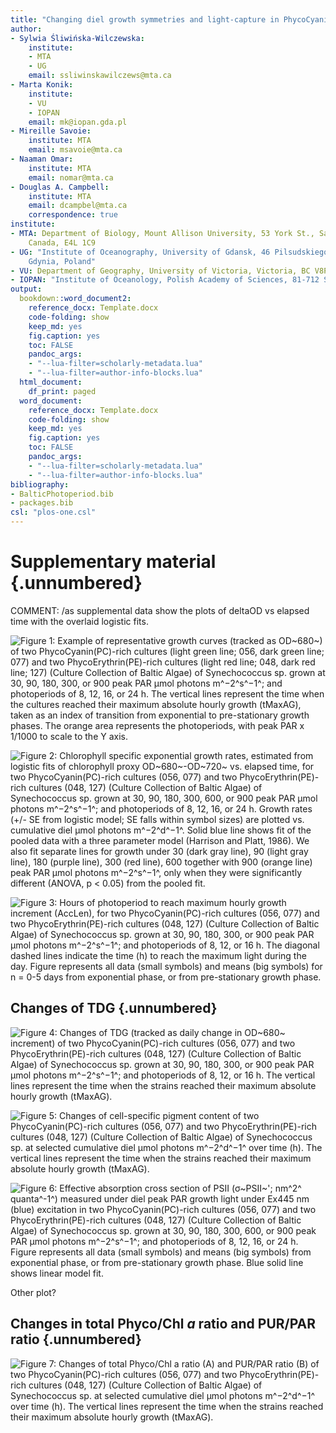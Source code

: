 ```yaml
---
title: "Changing diel growth symmetries and light-capture in PhycoCyanin and PhycoErythrin-rich picocyanobacteria, across photic regimes and growth phases"
author:
- Sylwia Śliwińska-Wilczewska:
    institute:
    - MTA
    - UG
    email: ssliwinskawilczews@mta.ca
- Marta Konik:
    institute:
    - VU
    - IOPAN
    email: mk@iopan.gda.pl
- Mireille Savoie:
    institute: MTA
    email: msavoie@mta.ca
- Naaman Omar:
    institute: MTA
    email: nomar@mta.ca
- Douglas A. Campbell:
    institute: MTA
    email: dcampbel@mta.ca
    correspondence: true
institute:
- MTA: Department of Biology, Mount Allison University, 53 York St., Sackville NB,
    Canada, E4L 1C9
- UG: "Institute of Oceanography, University of Gdansk, 46 Pilsudskiego St, P81-378,
    Gdynia, Poland"
- VU: Department of Geography, University of Victoria, Victoria, BC V8P 5C2, Canada
- IOPAN: "Institute of Oceanology, Polish Academy of Sciences, 81-712 Sopot, Poland"
output:
  bookdown::word_document2:
    reference_docx: Template.docx
    code-folding: show
    keep_md: yes
    fig.caption: yes
    toc: FALSE
    pandoc_args:
    - "--lua-filter=scholarly-metadata.lua"
    - "--lua-filter=author-info-blocks.lua"
  html_document:
    df_print: paged
  word_document:
    reference_docx: Template.docx
    code-folding: show
    keep_md: yes
    fig.caption: yes
    toc: FALSE
    pandoc_args:
    - "--lua-filter=scholarly-metadata.lua"
    - "--lua-filter=author-info-blocks.lua"
bibliography:
- BalticPhotoperiod.bib
- packages.bib
csl: "plos-one.csl"
---
```










# Supplementary material {.unnumbered}

COMMENT: /as supplemental data show the plots of deltaOD vs elapsed time with the overlaid logistic fits.

![<span id="fig:GrowthCurve"></span>Figure 1: Example of representative growth curves (tracked as OD~680~) of two PhycoCyanin(PC)-rich cultures (light green line; 056, dark green line; 077) and two PhycoErythrin(PE)-rich cultures (light red line; 048, dark red line; 127) (Culture Collection of Baltic Algae) of *Synechococcus* sp. grown at 30, 90, 180, 300, or 900 peak PAR µmol photons m^−2^s^−1^; and photoperiods of 8, 12, 16, or 24 h. The vertical lines represent the time when the cultures reached their maximum absolute hourly growth (tMaxAG), taken as an index of transition from exponential to pre-stationary growth phases. The orange area represents the photoperiods, with peak PAR x 1/1000 to scale to the Y axis.](../Output/Figures/SFig_GrowthCurve.png)


![<span id="fig:GrowthRate"></span>Figure 2: Chlorophyll specific exponential growth rates, estimated from logistic fits of chlorophyll proxy OD~680~-OD~720~ vs. elapsed time, for two PhycoCyanin(PC)-rich cultures (056, 077) and two PhycoErythrin(PE)-rich cultures (048, 127) (Culture Collection of Baltic Algae) of *Synechococcus* sp. grown at 30, 90, 180, 300, 600, or 900 peak PAR µmol photons m^−2^s^−1^; and photoperiods of 8, 12, 16, or 24 h. Growth rates (+/- SE from logistic model; SE falls within symbol sizes) are plotted vs. cumulative diel µmol photons m^−2^d^−1^. Solid blue line shows fit of the pooled data with a three parameter model (Harrison and Platt, 1986). We also fit separate lines for growth under 30 (dark gray line), 90 (light gray line), 180 (purple line), 300 (red line), 600 together with 900 (orange line) peak PAR µmol photons m^−2^s^−1^, only when they were significantly different (ANOVA, *p* < 0.05) from the pooled fit.](../Output/Figures/SFig_GrowthRate.png)


![<span id="fig:AccLen"></span>Figure 3: Hours of photoperiod to reach maximum hourly growth increment (AccLen), for two PhycoCyanin(PC)-rich cultures (056, 077) and two PhycoErythrin(PE)-rich cultures (048, 127) (Culture Collection of Baltic Algae) of *Synechococcus* sp. grown at 30, 90, 180, 300, or 900 peak PAR µmol photons m^−2^s^−1^; and photoperiods of 8, 12, or 16 h. The diagonal dashed lines indicate the time (h) to reach the maximum light during the day. Figure represents all data (small symbols) and means (big symbols) for n = 0-5 days from exponential phase, or from pre-stationary growth phase.](../Output/Figures/SFig_AccLen.png)

## Changes of TDG {.unnumbered}

![<span id="fig:TDG"></span>Figure 4: Changes of TDG (tracked as daily change in OD~680~ increment) of two PhycoCyanin(PC)-rich cultures (056, 077) and two PhycoErythrin(PE)-rich cultures (048, 127) (Culture Collection of Baltic Algae) of *Synechococcus* sp. grown at 30, 90, 180, 300, or 900 peak PAR µmol photons m^−2^s^−1^; and photoperiods of 8, 12, or 16 h. The vertical lines represent the time when the strains reached their maximum absolute hourly growth (tMaxAG).](../Output/Figures/SFig_TDG.png)

![<span id="fig:Pigments"></span>Figure 5: Changes of cell-specific pigment content of two PhycoCyanin(PC)-rich cultures (056, 077) and two PhycoErythrin(PE)-rich cultures (048, 127) (Culture Collection of Baltic Algae) of *Synechococcus* sp. at selected cumulative diel µmol photons m^−2^d^−1^ over time (h). The vertical lines represent the time when the strains reached their maximum absolute hourly growth (tMaxAG).](../Output/Figures/SFig_Pigments.png)

![<span id="fig:Sigma445"></span>Figure 6: Effective absorption cross section of PSII (σ~PSII~'; nm^2^ quanta^-1^) measured under diel peak PAR growth light under Ex445 nm (blue) excitation in two PhycoCyanin(PC)-rich cultures (056, 077) and two PhycoErythrin(PE)-rich cultures (048, 127) (Culture Collection of Baltic Algae) of *Synechococcus* sp. grown at 30, 90, 180, 300, 600, or 900 peak PAR µmol photons m^−2^s^−1^; and photoperiods of 8, 12, 16, or 24 h. Figure represents all data (small symbols) and means (big symbols) from exponential phase, or from pre-stationary growth phase. Blue solid line shows linear model fit.](../Output/Figures/SFig_Sigma445.png)


Other plot?


## Changes in total Phyco/Chl *a* ratio and PUR/PAR ratio {.unnumbered}

![<span id="fig:PigRatioPUR"></span>Figure 7: Changes of total Phyco/Chl *a* ratio (A) and PUR/PAR ratio (B) of two PhycoCyanin(PC)-rich cultures (056, 077) and two PhycoErythrin(PE)-rich cultures (048, 127) (Culture Collection of Baltic Algae) of *Synechococcus* sp. at selected cumulative diel µmol photons m^−2^d^−1^ over time (h). The vertical lines represent the time when the strains reached their maximum absolute hourly growth (tMaxAG).](../Output/Figures/SFig_PigRatioPUR.png)











